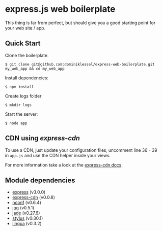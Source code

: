 # express.js web boilerplate

This thing is far from perfect, but should give you a good starting point for your web site / app.

## Quick Start

Clone the boilerplate:
```
$ git clone git@github.com:dominiklessel/express-web-boilerplate.git my_web_app && cd my_web_app
```

Install dependencies:
```
$ npm install
```

Create logs folder
```
$ mkdir logs
```

Start the server:
```
$ node app
```

## CDN using *express-cdn*

To use a CDN, just update your configuration files, uncomment line 36 - 39 in `app.js` and use the CDN helper inside your views.

For more information take a look at the [express-cdn docs](https://github.com/niftylettuce/express-cdn).

## Module dependencies

- [express](https://github.com/visionmedia/express) (v3.0.0)
- [express-cdn](https://github.com/niftylettuce/express-cdn) (v0.0.8)
- [nconf](https://github.com/flatiron/nconf) (v0.6.4)
- [jog](https://github.com/visionmedia/jog/) (v0.5.1)
- [jade](https://github.com/visionmedia/jade/) (v0.27.6)
- [stylus](http://learnboost.github.com/stylus/) (v0.30.1)
- [lingua](https://github.com/akoenig/express-lingua) (v0.3.2)